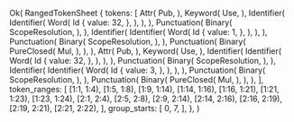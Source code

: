 Ok(
    RangedTokenSheet {
        tokens: [
            Attr(
                Pub,
            ),
            Keyword(
                Use,
            ),
            Identifier(
                Identifier(
                    Word(
                        Id {
                            value: 32,
                        },
                    ),
                ),
            ),
            Punctuation(
                Binary(
                    ScopeResolution,
                ),
            ),
            Identifier(
                Identifier(
                    Word(
                        Id {
                            value: 1,
                        },
                    ),
                ),
            ),
            Punctuation(
                Binary(
                    ScopeResolution,
                ),
            ),
            Punctuation(
                Binary(
                    PureClosed(
                        Mul,
                    ),
                ),
            ),
            Attr(
                Pub,
            ),
            Keyword(
                Use,
            ),
            Identifier(
                Identifier(
                    Word(
                        Id {
                            value: 32,
                        },
                    ),
                ),
            ),
            Punctuation(
                Binary(
                    ScopeResolution,
                ),
            ),
            Identifier(
                Identifier(
                    Word(
                        Id {
                            value: 3,
                        },
                    ),
                ),
            ),
            Punctuation(
                Binary(
                    ScopeResolution,
                ),
            ),
            Punctuation(
                Binary(
                    PureClosed(
                        Mul,
                    ),
                ),
            ),
        ],
        token_ranges: [
            [1:1, 1:4),
            [1:5, 1:8),
            [1:9, 1:14),
            [1:14, 1:16),
            [1:16, 1:21),
            [1:21, 1:23),
            [1:23, 1:24),
            [2:1, 2:4),
            [2:5, 2:8),
            [2:9, 2:14),
            [2:14, 2:16),
            [2:16, 2:19),
            [2:19, 2:21),
            [2:21, 2:22),
        ],
        group_starts: [
            0,
            7,
        ],
    },
)